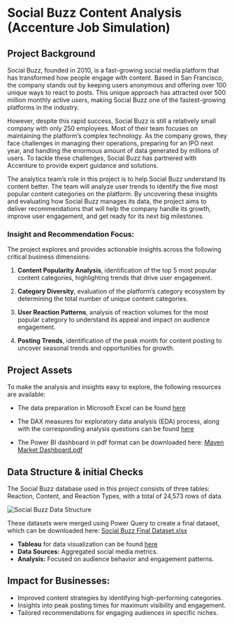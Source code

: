 # Social Buzz Content Analysis (Accenture Job Simulation)

## Project Background
Social Buzz, founded in 2010, is a fast-growing social media platform that has transformed how people engage with content. Based in San Francisco, the company stands out by keeping users anonymous and offering over 100 unique ways to react to posts. This unique approach has attracted over 500 million monthly active users, making Social Buzz one of the fastest-growing platforms in the industry.

However, despite this rapid success, Social Buzz is still a relatively small company with only 250 employees. Most of their team focuses on maintaining the platform’s complex technology. As the company grows, they face challenges in managing their operations, preparing for an IPO next year, and handling the enormous amount of data generated by millions of users. To tackle these challenges, Social Buzz has partnered with Accenture to provide expert guidance and solutions.

The analytics team’s role in this project is to help Social Buzz understand its content better. The team will analyze user trends to identify the five most popular content categories on the platform. By uncovering these insights and evaluating how Social Buzz manages its data, the project aims to deliver recommendations that will help the company handle its growth, improve user engagement, and get ready for its next big milestones.

### Insight and Recommendation Focus:
The project explores and provides actionable insights across the following critical business dimensions:

1. **Content Popularity Analysis**,
identification of the top 5 most popular content categories, highlighting trends that drive user engagement.

2. **Category Diversity**,
evaluation of the platform’s category ecosystem by determining the total number of unique content categories.

3. **User Reaction Patterns**,
analysis of reaction volumes for the most popular category to understand its appeal and impact on audience engagement.

4. **Posting Trends**,
identification of the peak month for content posting to uncover seasonal trends and opportunities for growth.

## Project Assets
To make the analysis and insights easy to explore, the following resources are available:

- The data preparation in Microsoft Excel can be found [here](https://mramadhankesapi.github.io/Supporting-SQL-Queries-for-Retail-Analytics-and-Optimization_Maven-Market-Case-Study/)

- The DAX measures for exploratory data analysis (EDA) process, along with the corresponding analysis questions can be found [here](https://mramadhankesapi.github.io/Supporting-DAX-Measures-for-Retail-Analytics-and-Optimization_Maven-Market-Case-Study/)

- The Power BI dashboard in pdf format can be downloaded here: [Maven Market Dashboard.pdf](https://github.com/user-attachments/files/18228058/Maven.Market.Dashboard.pdf)

## Data Structure & initial Checks
The Social Buzz database used in this project consists of three tables: Reaction, Content, and Reaction Types, with a total of 24,573 rows of data.

![Social Buzz Data Structure](https://github.com/user-attachments/assets/5a0ceec9-59c9-4856-8148-3b6d2e7bcd37)

These datasets were merged using Power Query to create a final dataset, which can be downloaded here: [Social Buzz Final Dataset.xlsx](https://github.com/user-attachments/files/18333572/Social.Buzz.Final.Dataset.xlsx)

- **Tableau** for data visualization can be found [here](https://public.tableau.com/views/SocialBuzzContentAnalysis_17358080211010/SocialBuzzContentAnalysis?:language=en-US&:sid=&:redirect=auth&:display_count=n&:origin=viz_share_link) 
- **Data Sources:** Aggregated social media metrics.
- **Analysis:** Focused on audience behavior and engagement patterns.


## Impact for Businesses:
- Improved content strategies by identifying high-performing categories.
- Insights into peak posting times for maximum visibility and engagement.
- Tailored recommendations for engaging audiences in specific niches.
